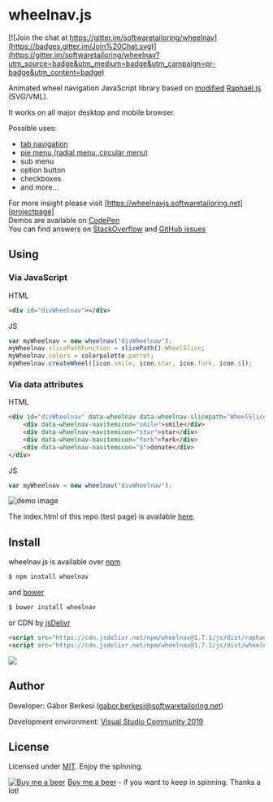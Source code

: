 wheelnav.js
===========

[![Join the chat at https://gitter.im/softwaretailoring/wheelnav](https://badges.gitter.im/Join%20Chat.svg)](https://gitter.im/softwaretailoring/wheelnav?utm_source=badge&utm_medium=badge&utm_campaign=pr-badge&utm_content=badge)

Animated wheel navigation JavaScript library based on [modified][modifiedraphael] [Raphaël.js][raphaeljs] (SVG/VML).

It works on all major desktop and mobile browser.

Possible uses:
- [tab navigation][wheelizatetabs]
- [pie menu (radial menu, circular menu)][pmg]
- sub menu
- option button
- checkboxes
- and more...

For more insight please visit [https://wheelnavjs.softwaretailoring.net][projectpage]  
Demos are available on [CodePen][codepen]  
You can find answers on [StackOverflow][stackoverflow] and [GitHub issues][issues]

## Using

### Via JavaScript

HTML
```html
<div id="divWheelnav"></div>
```

JS
```javascript
var myWheelnav = new wheelnav("divWheelnav");
myWheelnav.slicePathFunction = slicePath().WheelSlice;
myWheelnav.colors = colorpalette.parrot;
myWheelnav.createWheel([icon.smile, icon.star, icon.fork, icon.$]);
```

### Via data attributes

HTML
```html
<div id="divWheelnav" data-wheelnav data-wheelnav-slicepath="WheelSlice" data-wheelnav-colors="#D80351,#F5D908,#00A3EE,#929292">
    <div data-wheelnav-navitemicon="smile">smile</div>
    <div data-wheelnav-navitemicon="star">star</div>
    <div data-wheelnav-navitemicon="fork">fork</div>
    <div data-wheelnav-navitemicon="$">donate</div>
</div>
```

JS
```javascript
var myWheelnav = new wheelnav("divWheelnav");
```

![demo image](wheelnav_demo.gif)

The index.html of this repo (test page) is available [here][testpage].

## Install

wheelnav.js is available over [npm][npm]

```sh
$ npm install wheelnav
```

and [bower][bower]

```sh
$ bower install wheelnav
```

or CDN by [jsDelivr][jsdelivr]

```html
<script src="https://cdn.jsdelivr.net/npm/wheelnav@1.7.1/js/dist/raphael.min.js"></script>
<script src="https://cdn.jsdelivr.net/npm/wheelnav@1.7.1/js/dist/wheelnav.min.js"></script>
```  
[![](https://data.jsdelivr.com/v1/package/npm/wheelnav/badge)](https://www.jsdelivr.com/package/npm/wheelnav)

## Author

Developer: Gábor Berkesi (gabor.berkesi@softwaretailoring.net)

Development environment: [Visual Studio Community 2019][vs2019]

## License

Licensed under [MIT][mit]. Enjoy the spinning.

<a target="_blank" href="https://www.buymeacoffee.com/sftwrtlrng"><img src="https://www.buymeacoffee.com/assets/img/BMC-btn-logo.svg" alt="Buy me a beer"><span style="margin-left:5px">Buy me a beer</span></a> - if you want to keep in spinning. Thanks a lot!

[projectpage]: https://wheelnavjs.softwaretailoring.net
[testpage]: https://wheelnavjs.softwaretailoring.net/test
[mit]: https://opensource.org/licenses/mit-license.php
[raphaeljs]: http://dmitrybaranovskiy.github.io/raphael
[modifiedraphael]: https://github.com/softwaretailoring/wheelnav/commits/master/js/required/raphael.js
[npm]: https://www.npmjs.com/package/wheelnav
[bower]: http://bower.io/search/?q=wheelnav
[jsdelivr]: https://www.jsdelivr.com/?query=wheelnav
[vs2019]: https://www.visualstudio.com/en-us/products/visual-studio-community-vs.aspx
[codepen]: https://codepen.io/collection/DORero/
[stackoverflow]: https://stackoverflow.com/questions/tagged/wheelnav.js
[issues]: https://github.com/softwaretailoring/wheelnav/issues
[wheelizatetabs]: http://wtabs.softwaretailoring.net/
[pmg]: http://pmg.softwaretailoring.net/
